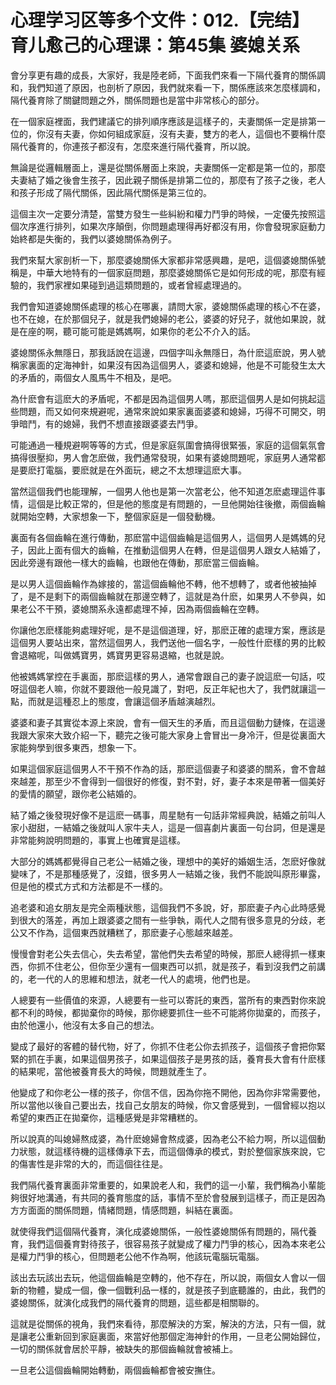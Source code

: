 # 心理学习区等多个文件：012.【完结】育儿愈己的心理课：第45集 婆媳关系

會分享更有趣的成長，大家好，我是陸老師，下面我們來看一下隔代養育的關係調和，我們知道了原因，也剖析了原因，我們就來看一下，關係應該來怎麼樣調和，隔代養育除了關鍵問題之外，關係問題也是當中非常核心的部分。

在一個家庭裡面，我們建議它的排列順序應該是這樣子的，夫妻關係一定是排第一位的，你沒有夫妻，你如何組成家庭，沒有夫妻，雙方的老人，這個也不要稱什麼隔代養育的，你連孩子都沒有，怎麼來進行隔代養育，所以說。

無論是從邏輯層面上，還是從關係層面上來說，夫妻關係一定都是第一位的，那麼夫妻結了婚之後會生孩子，因此親子關係是排第二位的，那麼有了孩子之後，老人和孩子形成了隔代關係，因此隔代關係是第三位的。

這個主次一定要分清楚，當雙方發生一些糾紛和權力鬥爭的時候，一定優先按照這個次序進行排列，如果次序顛倒，你問題處理得再好都沒有用，你會發現家庭動力始終都是失衡的，我們以婆媳關係為例子。

我們來幫大家剖析一下，那麼婆媳關係大家都非常感興趣，是吧，這個婆媳關係號稱是，中華大地特有的一個家庭問題，那麼婆媳關係它是如何形成的呢，那麼有經驗的，我們家裡如果碰到過這類問題的，或者曾經處理過的。

我們會知道婆媳關係處理的核心在哪裏，請問大家，婆媳關係處理的核心不在婆，也不在媳，在於那個兒子，就是我們媳婦的老公，婆婆的好兒子，就他如果說，就是在座的啊，聽可能可能是媽媽啊，如果你的老公不介入的話。

婆媳關係永無隱日，那我話說在這邊，四個字叫永無隱日，為什麽這麽說，男人號稱家裏面的定海神針，如果沒有因為這個男人，婆婆和媳婦，他是不可能發生太大的矛盾的，兩個女人風馬牛不相及，是吧。

為什麽會有這麽大的矛盾呢，不都是因為這個男人嗎，那麽這個男人是如何挑起這些問題，而又如何來規避呢，通常來說如果家裏面婆婆和媳婦，巧得不可開交，明爭暗鬥，有的媳婦，我們不想直接跟婆婆去鬥爭。

可能通過一種規避啊等等的方式，但是家庭氛圍會搞得很緊張，家庭的這個氣氛會搞得很壓抑，男人會怎麽做，我們通常發現，如果有婆媳問題呢，家庭男人通常都是要麽打電腦，要麽就是在外面玩，總之不太想理這麽大事。

當然這個我們也能理解，一個男人他也是第一次當老公，他不知道怎麽處理這件事情，這個是比較正常的，但是他的態度是有問題的，一旦他開始往後撤，兩個齒輪就開始空轉，大家想象一下，整個家庭是一個發動機。

裏面有各個齒輪在進行傳動，那麽當中這個齒輪是這個男人，這個男人是媽媽的兒子，因此上面有個大的齒輪，在推動這個男人在轉，但是這個男人跟女人結婚了，因此旁邊有跟他一樣大的齒輪，也跟他在傳動，那麽當三個齒輪。

是以男人這個齒輪作為嫁接的，當這個齒輪他不轉，他不想轉了，或者他被抽掉了，是不是剩下的兩個齒輪就在那邊空轉了，這就是為什麽，如果男人不參與，如果老公不干預，婆媳關系永遠都處理不掉，因為兩個齒輪在空轉。

你讓他怎麽樣能夠處理好呢，是不是這個道理，好，那麽正確的處理方案，應該是這個男人要站出來，當然這個男人，我們送他一個名字，一般性什麽樣的男的比較會退縮呢，叫做媽寶男，媽寶男更容易退縮，也就是說。

他被媽媽掌控在手裏面，那麽這樣的男人，通常會跟自己的妻子說這麽一句話，哎呀這個老人嘛，你就不要跟他一般見識了，對吧，反正年紀也大了，我們就讓這一點，而就是這種忍上的態度，會讓這個矛盾越演越烈。

婆婆和妻子其實從本源上來說，會有一個天生的矛盾，而且這個動力鏈條，在這邊我跟大家來大致介紹一下，聽完之後可能大家身上會冒出一身冷汗，但是從裏面大家能夠學到很多東西，想象一下。

如果這個家庭這個男人不干預不作為的話，那麽這個妻子和婆婆的關系，會不會越來越差，那至少不會得到一個很好的修復，對不對，好，妻子本來是帶著一個美好的愛情的願望，跟你老公結婚的。

結了婚之後發現好像不是這麽一碼事，周星馳有一句話非常經典說，結婚之前叫人家小甜甜，一結婚之後就叫人家牛夫人，這是一個喜劇片裏面一句台詞，但是還是非常能夠說明問題的，事實上也確實是這樣。

大部分的媽媽都覺得自己老公一結婚之後，理想中的美好的婚姻生活，怎麽好像就變味了，不是那種感覺了，沒錯，很多男人一結婚之後，我們不能說叫原形畢露，但是他的模式方式和方法都是不一樣的。

追老婆和追女朋友是完全兩種狀態，這個我們不多說，好，那麽妻子內心此時感覺到很大的落差，再加上跟婆婆之間有一些爭執，兩代人之間有很多意見的分歧，老公又不作為，這個東西就糟糕了，那麽妻子心態越來越差。

慢慢會對老公失去信心，失去希望，當他們失去希望的時候，那麽人總得抓一樣東西，你抓不住老公，但你至少還有一個東西可以抓，就是孩子，看到沒我們之前講的，老一代的人的思維和想法，就老一代人的處境，他們也是。

人總要有一些價值的來源，人總要有一些可以寄託的東西，當所有的東西對你來說都不利的時候，都拋棄你的時候，那你總要抓住一些不可能將你拋棄的，而孩子，由於他還小，他沒有太多自己的想法。

變成了最好的客體的替代物，好了，你抓不住老公你去抓孩子，這個孩子會把你緊緊的抓在手裏，如果這個男孩子，如果這個孩子是男孩的話，養育長大會有什麽樣的結果呢，當他被養育長大的時候，問題就產生了。

他變成了和你老公一樣的孩子，你信不信，因為你拖不開他，因為你非常需要他，所以當他以後自己要出去，找自己女朋友的時候，你又會感覺到，一個曾經以抱以希望的東西正在拋棄你，這種感覺是非常糟糕的。

所以說真的叫媳婦熬成婆，為什麽媳婦會熬成婆，因為老公不給力啊，所以這個動力狀態，就這樣待機的這樣傳承下去，而這個傳承的模式，對於整個家族來說，它的傷害性是非常的大的，而這個往往是。

我們隔代養育裏面非常重要的，如果說老人和，我們的這一小輩，我們稱為小輩能夠很好地溝通，有共同的養育態度的話，事情不至於會發展到這樣子，而正是因為方方面面的關係問題，情緒問題，情感問題，糾結在裏面。

就使得我們這個隔代養育，演化成婆媳關係，一般性婆媳關係有問題的，隔代養育，我們這個養育對待孩子，很容易孩子就變成了權力鬥爭的核心，因為本來老公是權力鬥爭的核心，但問題老公他不作為啊，他該玩電腦玩電腦。

該出去玩該出去玩，他這個齒輪是空轉的，他不存在，所以說，兩個女人會以一個新的物體，變成一個，像一個戰利品一樣的，就是孩子到底聽誰的，由此，我們的婆媳關係，就演化成我們的隔代養育的問題，這些都是相關聯的。

這就是從關係的視角，我們來看待，那麼解決的方案，解決的方法，只有一個，就是讓老公重新回到家庭裏面，來當好他那個定海神針的作用，一旦老公開始歸位，一切的關係就會居於平靜，被缺失的那個齒輪就會被補上。

一旦老公這個齒輪開始轉動，兩個齒輪都會被安撫住。
